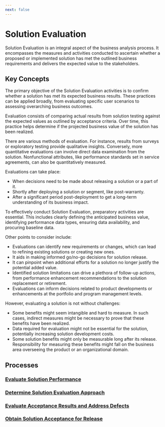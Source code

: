 ```yaml
---
next: false
---
```


# Solution Evaluation

Solution Evaluation is an integral aspect of the business analysis process. It encompasses the measures and activities conducted to ascertain whether a proposed or implemented solution has met the outlined business requirements and delivers the expected value to the stakeholders.

## Key Concepts

The primary objective of the Solution Evaluation activities is to confirm whether a solution has met its expected business results. These practices can be applied broadly, from evaluating specific user scenarios to assessing overarching business outcomes.

Evaluation consists of comparing actual results from solution testing against the expected values as outlined by acceptance criteria. Over time, this practice helps determine if the projected business value of the solution has been realized.

There are various methods of evaluation. For instance, results from surveys or exploratory testing provide qualitative insights. Conversely, more quantitative evaluations can involve direct data examination from the solution. Nonfunctional attributes, like performance standards set in service agreements, can also be quantitatively measured.

Evaluations can take place:

- When decisions need to be made about releasing a solution or a part of it.
- Shortly after deploying a solution or segment, like post-warranty.
- After a significant period post-deployment to get a long-term understanding of its business impact.

To effectively conduct Solution Evaluation, preparatory activities are essential. This includes clearly defining the anticipated business value, identifying performance data types, ensuring data availability, and procuring baseline data.

Other points to consider include:

- Evaluations can identify new requirements or changes, which can lead to refining existing solutions or creating new ones.
- It aids in making informed go/no-go decisions for solution release.
- It can pinpoint when additional efforts for a solution no longer justify the potential added value.
- Identified solution limitations can drive a plethora of follow-up actions, from performance enhancement recommendations to the solution replacement or retirement.
- Evaluations can inform decisions related to product developments or enhancements at the portfolio and program management levels.

However, evaluating a solution is not without challenges:

- Some benefits might seem intangible and hard to measure. In such cases, indirect measures might be necessary to prove that these benefits have been realized.
- Data required for evaluation might not be essential for the solution, potentially increasing solution development costs.
- Some solution benefits might only be measurable long after its release. Responsibility for measuring these benefits might fall on the business area overseeing the product or an organizational domain.

## Processes

### [Evaluate Solution Performance](/content/gist/business-analysis/processes/evaluate-solution-performance.md)

### [Determine Solution Evaluation Approach](/content/gist/business-analysis/processes/determine-solution-evaluation-approach.md)

### [Evaluate Acceptance Results and Address Defects](/content/gist/business-analysis/processes/evaluate-acceptance-results-and-address-defects.md)

### [Obtain Solution Acceptance for Release](/content/gist/business-analysis/processes/obtain-solution-acceptance-for-release.md)
